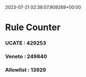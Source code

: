 2023-07-21 02:38:07.909269+00:00
# Rule Counter 
 ### UCATE : 429253

 ### Veneto : 249840

 ### Allowlist : 13929